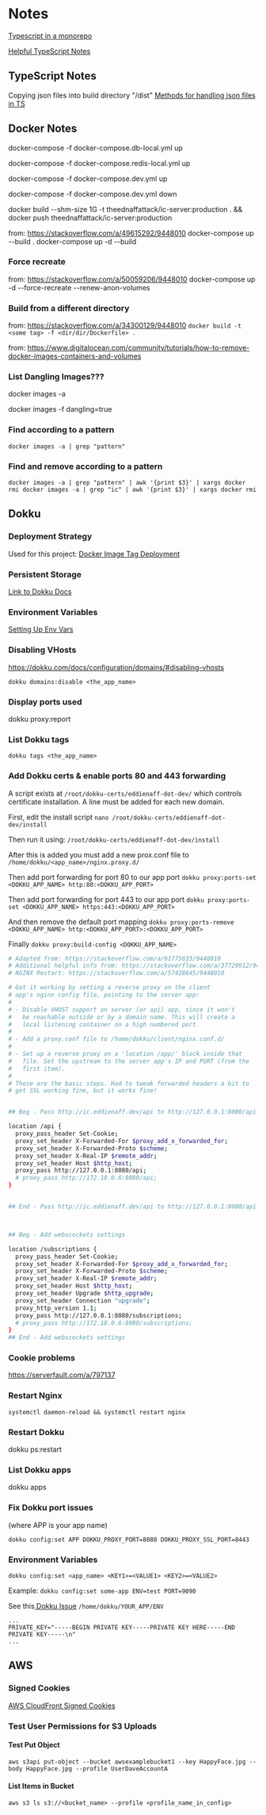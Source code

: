 # Notes

[Typescript in a monorepo](https://valcker.medium.com/configuring-typescript-monorepo-with-eslint-prettier-and-webstorm-61a71f218104)

[Helpful TypeScript Notes](https://basarat.gitbook.io/typescript/)

## TypeScript Notes

Copying json files into build directory "/dist"
[Methods for handling json files in TS](https://stackoverflow.com/a/59419449/9448010)

## Docker Notes

docker-compose -f docker-compose.db-local.yml up

docker-compose -f docker-compose.redis-local.yml up

docker-compose -f docker-compose.dev.yml up

docker-compose -f docker-compose.dev.yml down

docker build --shm-size 1G -t theednaffattack/ic-server:production . && docker push theednaffattack/ic-server:production

from: https://stackoverflow.com/a/49615292/9448010
docker-compose up --build <your-service>.
docker-compose up -d --build <serviceX> <serviceY>

### Force recreate

from: https://stackoverflow.com/a/50059206/9448010
docker-compose up -d --force-recreate --renew-anon-volumes

### Build from a different directory

from: https://stackoverflow.com/a/34300129/9448010
`docker build -t <some tag> -f <dir/dir/Dockerfile> .`

from: https://www.digitalocean.com/community/tutorials/how-to-remove-docker-images-containers-and-volumes

### List Dangling Images???

docker images -a

docker images -f dangling=true

### Find according to a pattern

`docker images -a | grep "pattern"`

### Find and remove according to a pattern

`docker images -a | grep "pattern" | awk '{print $3}' | xargs docker rmi docker images -a | grep "ic" | awk '{print $3}' | xargs docker rmi`

## Dokku

### Deployment Strategy

Used for this project:
[Docker Image Tag Deployment](https://dokku.com/docs/deployment/methods/images/#docker-image-tag-deployment)

### Persistent Storage

[Link to Dokku Docs](https://dokku.com/docs/advanced-usage/persistent-storage/#persistent-storage)

### Environment Variables

[Setting Up Env Vars](https://dokku.com/docs/configuration/environment-variables/#environment-variables)

### Disabling VHosts

https://dokku.com/docs/configuration/domains/#disabling-vhosts

`dokku domains:disable <the_app_name>`

### Display ports used

dokku proxy:report

### List Dokku tags

`dokku tags <the_app_name>`

### Add Dokku certs & enable ports 80 and 443 forwarding

A script exists at `/root/dokku-certs/eddienaff-dot-dev/` which controls
certificate installation. A line must be added for each new domain.

First, edit the install script
`nano /root/dokku-certs/eddienaff-dot-dev/install`

Then run it using:
`/root/dokku-certs/eddienaff-dot-dev/install`

After this is added you must add a new prox.conf file to
`/home/dokku/<app_name>/nginx.proxy.d/`

Then add port forwarding for port 80 to our app port
`dokku proxy:ports-set <DOKKU_APP_NAME> http:80:<DOKKU_APP_PORT>`

Then add port forwarding for port 443 to our app port
`dokku proxy:ports-set <DOKKU_APP_NAME> https:443:<DOKKU_APP_PORT>`

And then remove the default port mapping
`dokku proxy:ports-remove <DOKKU_APP_NAME> http:<DOKKU_APP_PORT>:<DOKKU_APP_PORT>`

Finally
`dokku proxy:build-config <DOKKU_APP_NAME>`

```bash
# Adapted from: https://stackoverflow.com/a/61775633/9448010
# Additional helpful info from: https://stackoverflow.com/a/37729912/9448010
# NGINX Restart: https://stackoverflow.com/a/57428645/9448010

# Got it working by setting a reverse proxy on the client
# app's nginx config file, pointing to the server app:
#
# - Disable VHOST support on server (or api) app, since it won't
#   be reachable outside or by a domain name. This will create a
#   local listening container on a high numbered port.
#
# - Add a proxy.conf file to /home/dokku/client/nginx.conf.d/
#
# - Set up a reverse proxy on a 'location /app/' block inside that
#   file. Set the upstream to the server app's IP and PORT (from the
#   first item).
#
# These are the basic steps. Had to tweak forwarded headers a bit to
# get SSL working fine, but it works fine!


## Beg - Pass http://ic.eddienaff.dev/api to http://127.0.0.1:8080/api

location /api {
  proxy_pass_header Set-Cookie;
  proxy_set_header X-Forwarded-For $proxy_add_x_forwarded_for;
  proxy_set_header X-Forwarded-Proto $scheme;
  proxy_set_header X-Real-IP $remote_addr;
  proxy_set_header Host $http_host;
  proxy_pass http://127.0.0.1:8080/api;
  # proxy_pass http://172.18.0.6:8080/api;
}


## End - Pass http://ic.eddienaff.dev/api to http://127.0.0.1:8080/api



## Beg - Add webscockets settings

location /subscriptions {
  proxy_pass_header Set-Cookie;
  proxy_set_header X-Forwarded-For $proxy_add_x_forwarded_for;
  proxy_set_header X-Forwarded-Proto $scheme;
  proxy_set_header X-Real-IP $remote_addr;
  proxy_set_header Host $http_host;
  proxy_set_header Upgrade $http_upgrade;
  proxy_set_header Connection "upgrade";
  proxy_http_version 1.1;
  proxy_pass http://127.0.0.1:8080/subscriptions;
  # proxy_pass http://172.18.0.6:8080/subscriptions;
}
## End - Add webscockets settings

```

### Cookie problems

https://serverfault.com/a/797137

### Restart Nginx

`systemctl daemon-reload && systemctl restart nginx`

### Restart Dokku

dokku ps:restart <app>

### List Dokku apps

dokku apps

### Fix Dokku port issues

(where APP is your app name)

`dokku config:set APP DOKKU_PROXY_PORT=8080 DOKKU_PROXY_SSL_PORT=8443`

### Environment Variables

`dokku config:set <app_name> <KEY1>=<VALUE1> <KEY2>=<VALUE2>`

Example:
`dokku config:set some-app ENV=test PORT=9090`

See this[ Dokku Issue](https://github.com/dokku/dokku/issues/1262#issuecomment-529894982)
`/home/dokku/YOUR_APP/ENV`

```
...
PRIVATE_KEY="-----BEGIN PRIVATE KEY-----PRIVATE KEY HERE-----END PRIVATE KEY-----\n"
...
```

## AWS

### Signed Cookies

[AWS CloudFront Signed Cookies](https://docs.aws.amazon.com/AmazonCloudFront/latest/DeveloperGuide/private-content-setting-signed-cookie-custom-policy.html)

### Test User Permissions for S3 Uploads

#### Test Put Object

`aws s3api put-object --bucket awsexamplebucket1 --key HappyFace.jpg --body HappyFace.jpg --profile UserDaveAccountA`

#### List Items in Bucket

`aws s3 ls s3://<bucket_name> --profile <profile_name_in_config>`
